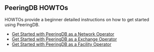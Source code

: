 ## PeeringDB HOWTOs

HOWTOs provide a beginner detailed instructions on how to get started using PeeringDB.

- [Get Started with PeeringDB as a Network Operator](howto/get-started-operator.md)
- [Get Started with PeeringDB as a Exchange Operator](howto/get-started-exchange.md)
- [Get Started with PeeringDB as a Facility Operator](howto/get-started-facility.md)
